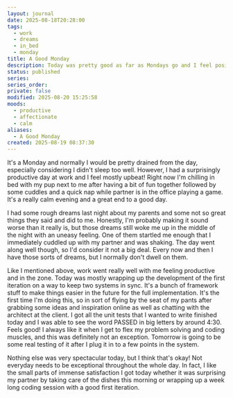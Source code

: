 ```yaml
---
layout: journal
date: 2025-08-18T20:28:00
tags:
  - work
  - dreams
  - in_bed
  - monday
title: A Good Monday
description: Today was pretty good as far as Mondays go and I feel positive about the work I got done desite a rough start to the morning with bad dreams.
status: published
series: 
series_order: 
private: false
modified: 2025-08-20 15:25:58
moods:
  - productive
  - affectionate
  - calm
aliases:
  - A Good Monday
created: 2025-08-19 08:37:30
---
```

It's a Monday and normally I would be pretty drained from the day, especially considering I didn't sleep too well. However, I had a surprisingly productive day at work and I feel mostly upbeat! Right now I'm chilling in bed with my pup next to me after having a bit of fun together followed by some cuddles and a quick nap while partner is in the office playing a game. It's a really calm evening and a great end to a good day.

I had some rough dreams last night about my parents and some not so great things they said and did to me. Honestly, I'm probably making it sound worse than it really is, but those dreams still woke me up in the middle of the night with an uneasy feeling. One of them startled me enough that I immediately cuddled up with my partner and was shaking. The day went along well though, so I'd consider it not a big deal. Every now and then I have those sorts of dreams, but I normally don't dwell on them.

Like I mentioned above, work went really well with me feeling productive and in the zone. Today was mostly wrapping up the development of the first iteration on a way to keep two systems in sync. It's a bunch of framework stuff to make things easier in the future for the full implementation. It's the first time I'm doing this, so in sort of flying by the seat of my pants after grabbing some ideas and inspiration online as well as chatting with the architect at the client. I got all the unit tests that I wanted to write finished today and I was able to see the word PASSED in big letters by around 4:30. Feels good! I always like it when I get to flex my problem solving and coding muscles, and this was definitely not an exception. Tomorrow is going to be some real testing of it after I plug it in to a few points in the system.

Nothing else was very spectacular today, but I think that's okay! Not everyday needs to be exceptional throughout the whole day. In fact, I like the small parts of immense satisfaction I got today whether it was surprising my partner by taking care of the dishes this morning or wrapping up a week long coding session with a good first iteration.